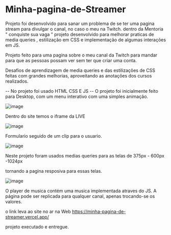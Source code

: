 # Minha-pagina-de-Streamer

Projeto foi desenvolvido para sanar um problema de se ter uma pagina stream para divulgar o canal, no caso o meu na Twitch.
dentro da Mentoria " conquiste sua vaga " projeto desenvolvido para melhorar praticas de media queries , estilização em CSS e implementação
de algumas interações em JS.

Projeto feito para uma pagina sobre o meu canal da Twitch para mandar para que as pessoas possam ver sem ter que criar uma conta.

Desafios de aprendizagem de media queries e das estilizações de CSS feitas com grandes melhorias, aproveitando as anotações dos cursos realizados.

-- No projeto foi usado HTML CSS E JS -- 
O projeto foi inicialmente feito para Desktop, com um menu interativo com uma simples animação.

![image](https://user-images.githubusercontent.com/108889735/187688331-02df9761-d1bb-404c-b30a-b1e7c70178af.png)





Dentro do site temos o iframe da LIVE 

![image](https://user-images.githubusercontent.com/108889735/187688433-f1bdf914-f60b-4e09-b259-a8f128b177a3.png)




 Formulario seguido de um clip para o usuario.

![image](https://user-images.githubusercontent.com/108889735/187688499-a99ecfdd-83c3-4c0f-9a60-ae20fcf2888b.png)




Neste projeto foram usados medias queries para as telas de 375px - 600px -1024px

tornando a pagina resposiva para essas telas.

![image](https://user-images.githubusercontent.com/108889735/187688924-e711cde2-8c73-4a6e-bf77-22bc2f16cb3e.png)



O player de musica contém uma musica implementada atraves do JS.
A página pode ser replicada para qualquer canal, apenas trocando-se os valores.

o link leva ao site no ar na Web 
https://minha-pagina-de-streamer.vercel.app/



projeto executado e entregue.

